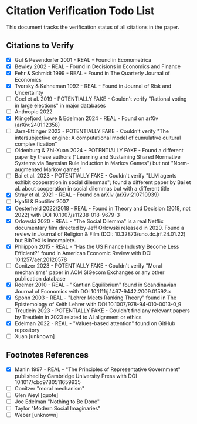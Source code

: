 # Citation Verification Todo List

This document tracks the verification status of all citations in the paper.

## Citations to Verify

- [x] Gul & Pesendorfer 2001 - REAL - Found in Econometrica
- [x] Bewley 2002 - REAL - Found in Decisions in Economics and Finance
- [x] Fehr & Schmidt 1999 - REAL - Found in The Quarterly Journal of Economics
- [x] Tversky & Kahneman 1992 - REAL - Found in Journal of Risk and Uncertainty
- [ ] Goel et al. 2019 - POTENTIALLY FAKE - Couldn't verify "Rational voting in large elections" in major databases
- [ ] Anthropic 2022
- [x] Klingefjord, Lowe & Edelman 2024 - REAL - Found on arXiv (arXiv:2401.12358)
- [ ] Jara-Ettinger 2023 - POTENTIALLY FAKE - Couldn't verify "The intersubjective engine: A computational model of cumulative cultural complexification"
- [ ] Oldenburg & Zhi-Xuan 2024 - POTENTIALLY FAKE - Found a different paper by these authors ("Learning and Sustaining Shared Normative Systems via Bayesian Rule Induction in Markov Games") but not "Norm-augmented Markov games"
- [ ] Bai et al. 2023 - POTENTIALLY FAKE - Couldn't verify "LLM agents exhibit cooperation in social dilemmas"; found a different paper by Bai et al. about cooperation in social dilemmas but with a different title
- [x] Stray et al. 2021 - REAL - Found on arXiv (arXiv:2107.10939)
- [ ] Hyafil & Boutilier 2007
- [x] Oesterheld 2022/2018 - REAL - Found in Theory and Decision (2018, not 2022) with DOI 10.1007/s11238-018-9679-3
- [x] Orlowski 2020 - REAL - "The Social Dilemma" is a real Netflix documentary film directed by Jeff Orlowski released in 2020. Found a review in Journal of Religion & Film (DOI: 10.32873/uno.dc.jrf.24.01.22) but BibTeX is incomplete.
- [x] Philippon 2015 - REAL - "Has the US Finance Industry Become Less Efficient?" found in American Economic Review with DOI 10.1257/aer.20120578
- [ ] Conitzer 2023 - POTENTIALLY FAKE - Couldn't verify "Moral mechanisms" paper in ACM SIGecom Exchanges or any other publication database
- [x] Roemer 2010 - REAL - "Kantian Equilibrium" found in Scandinavian Journal of Economics with DOI 10.1111/j.1467-9442.2009.01592.x
- [x] Spohn 2003 - REAL - "Lehrer Meets Ranking Theory" found in The Epistemology of Keith Lehrer with DOI 10.1007/978-94-010-0013-0_9
- [ ] Treutlein 2023 - POTENTIALLY FAKE - Couldn't find any relevant papers by Treutlein in 2023 related to AI alignment or ethics
- [x] Edelman 2022 - REAL - "Values-based attention" found on GitHub repository
- [ ] Xuan [unknown]

## Footnotes References
- [x] Manin 1997 - REAL - "The Principles of Representative Government" published by Cambridge University Press with DOI 10.1017/cbo9780511659935
- [ ] Conitzer "moral mechanism"
- [ ] Glen Weyl [quote]
- [ ] Joe Edelman "Nothing to Be Done"
- [ ] Taylor "Modern Social Imaginaries"
- [ ] Weber [unknown]